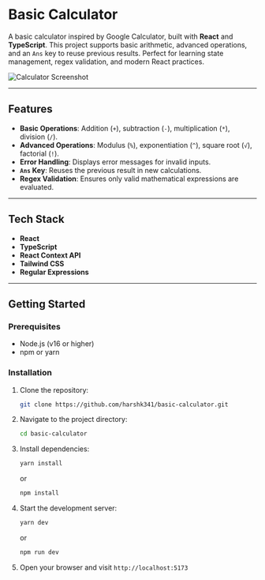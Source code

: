 # Basic Calculator

A basic calculator inspired by Google Calculator, built with **React** and **TypeScript**. This project supports basic arithmetic, advanced operations, and an `Ans` key to reuse previous results. Perfect for learning state management, regex validation, and modern React practices.

![Calculator Screenshot](https://github.com/user-attachments/assets/76c72bc4-b37b-4128-8c83-53e250d9984c)

---

## Features

- **Basic Operations**: Addition (`+`), subtraction (`-`), multiplication (`*`), division (`/`).
- **Advanced Operations**: Modulus (`%`), exponentiation (`^`), square root (`√`), factorial (`!`).
- **Error Handling**: Displays error messages for invalid inputs.
- **`Ans` Key**: Reuses the previous result in new calculations.
- **Regex Validation**: Ensures only valid mathematical expressions are evaluated.

---

## Tech Stack

- **React** 
- **TypeScript** 
- **React Context API**
- **Tailwind CSS**
- **Regular Expressions**

---

## Getting Started

### Prerequisites

- Node.js (v16 or higher)
- npm or yarn

### Installation

1. Clone the repository:
   ```bash
   git clone https://github.com/harshk341/basic-calculator.git

2. Navigate to the project directory:
   ```bash
   cd basic-calculator

3. Install dependencies:
   ```bash
   yarn install
   ```
   or
   
   ```bash
   npm install

4. Start the development server:
   ```bash
   yarn dev
   ```
   or
   
   ```bash
   npm run dev

5. Open your browser and visit `http://localhost:5173`
   
